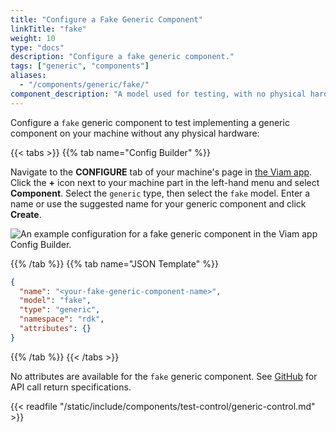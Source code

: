 ```yaml
---
title: "Configure a Fake Generic Component"
linkTitle: "fake"
weight: 10
type: "docs"
description: "Configure a fake generic component."
tags: ["generic", "components"]
aliases:
  - "/components/generic/fake/"
component_description: "A model used for testing, with no physical hardware."
---
```


Configure a `fake` generic component to test implementing a generic component on your machine without any physical hardware:

{{< tabs >}}
{{% tab name="Config Builder" %}}

Navigate to the **CONFIGURE** tab of your machine's page in [the Viam app](https://app.viam.com).
Click the **+** icon next to your machine part in the left-hand menu and select **Component**.
Select the `generic` type, then select the `fake` model.
Enter a name or use the suggested name for your generic component and click **Create**.

![An example configuration for a fake generic component in the Viam app Config Builder.](/components/generic/fake-generic-ui-config.png)

{{% /tab %}}
{{% tab name="JSON Template" %}}

```json {class="line-numbers linkable-line-numbers"}
{
  "name": "<your-fake-generic-component-name>",
  "model": "fake",
  "type": "generic",
  "namespace": "rdk",
  "attributes": {}
}
```

{{% /tab %}}
{{< /tabs >}}

No attributes are available for the `fake` generic component.
See [GitHub](https://github.com/viamrobotics/rdk/blob/main/components/generic/fake/generic.go) for API call return specifications.

{{< readfile "/static/include/components/test-control/generic-control.md" >}}

